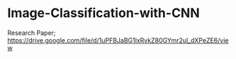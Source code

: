 # Image-Classification-with-CNN

Research Paper; https://drive.google.com/file/d/1uPFBJaBG1IxRvkZ80GYmr2ul_dXPeZE6/view 
